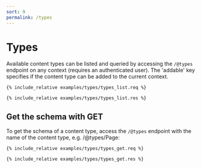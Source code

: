 ```yaml
---
sort: 9
permalink: /types
---
```


# Types

Available content types can be listed and queried by accessing the `/@types` endpoint on any context (requires an authenticated user). The 'addable' key specifies if the content type can be added to the current context.

```
{% include_relative examples/types/types_list.req %}
```

```
{% include_relative examples/types/types_list.res %}
```

## Get the schema with GET

To get the schema of a content type, access the `/@types` endpoint with the name of the content type, e.g. /@types/Page:

```
{% include_relative examples/types/types_get.req %}
```

```
{% include_relative examples/types/types_get.res %}
```
